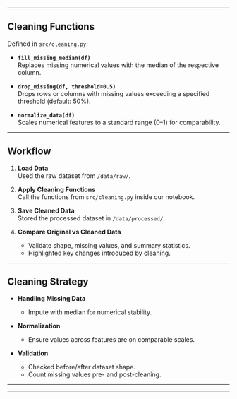 
---

## Cleaning Functions

Defined in `src/cleaning.py`:

- **`fill_missing_median(df)`**  
  Replaces missing numerical values with the median of the respective column.  

- **`drop_missing(df, threshold=0.5)`**  
  Drops rows or columns with missing values exceeding a specified threshold (default: 50%).  

- **`normalize_data(df)`**  
  Scales numerical features to a standard range  (0–1) for comparability.  

---

## Workflow

1. **Load Data**  
   Used the raw dataset from `/data/raw/`.  

2. **Apply Cleaning Functions**  
   Call the functions from `src/cleaning.py` inside our notebook.  

3. **Save Cleaned Data**  
   Stored the processed dataset in `/data/processed/`.  

4. **Compare Original vs Cleaned Data**  
   - Validate shape, missing values, and summary statistics.  
   - Highlighted key changes introduced by cleaning.  
 

---

## Cleaning Strategy

- **Handling Missing Data**  
  - Impute with median for numerical stability.  
    

- **Normalization**  
  - Ensure values across features are on comparable scales.  
  

- **Validation**  
  - Checked before/after dataset shape.  
  - Count missing values pre- and post-cleaning.  

---

---
